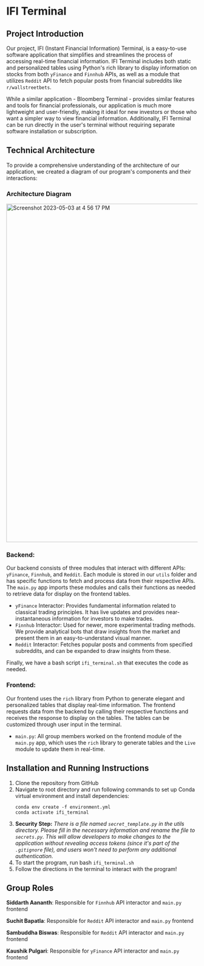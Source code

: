 # IFI Terminal

## Project Introduction

Our project, IFI (Instant Financial Information) Terminal, is a easy-to-use software application that simplifies and streamlines the process of accessing real-time financial information. IFI Terminal includes both static and personalized tables using Python's rich library to display information on stocks from both `yFinance` and `Finnhub` APIs, as well as a module that utilizes `Reddit` API to fetch popular posts from financial subreddits like `r/wallstreetbets`.

While a similar application - Bloomberg Terminal - provides similar features and tools for financial professionals, our application is much more lightweight and user-friendly, making it ideal for new investors or those who want a simpler way to view financial information. Additionally, IFI Terminal can be run directly in the user's terminal without requiring separate software installation or subscription.

## Technical Architecture

To provide a comprehensive understanding of the architecture of our application, we created a diagram of our program's components and their interactions:

### Architecture Diagram

<img width="889" alt="Screenshot 2023-05-03 at 4 56 17 PM" src="https://user-images.githubusercontent.com/90290549/236059501-a16a5165-55a7-4775-82e8-fc78b1f08a9b.png">

### Backend:

Our backend consists of three modules that interact with different APIs: `yFinance`, `Finnhub`, and `Reddit`. Each module is stored in our `utils` folder and has specific functions to fetch and process data from their respective APIs. The `main.py` app imports these modules and calls their functions as needed to retrieve data for display on the frontend tables.

- `yFinance` Interactor: Provides fundamental information related to classical trading principles. It has live updates and provides near-instantaneous information for investors to make trades.
- `Finnhub` Interactor: Used for newer, more experimental trading methods. We provide analytical bots that draw insights from the market and present them in an easy-to-understand visual manner.
- `Reddit` Interactor: Fetches popular posts and comments from specified subreddits, and can be expanded to draw insights from these.

Finally, we have a bash script `ifi_terminal.sh` that executes the code as needed.

### Frontend:

Our frontend uses the `rich` library from Python to generate elegant and personalized tables that display real-time information. The frontend requests data from the backend by calling their respective functions and receives the response to display on the tables. The tables can be customized through user input in the terminal.

- `main.py`: All group members worked on the frontend module of the `main.py` app, which uses the `rich` library to generate tables and the `Live` module to update them in real-time.

## Installation  and Running Instructions

1. Clone the repository from GitHub
2. Navigate to root directory and run following commands to set up Conda virtual environment and install dependencies:
   ```
   conda env create -f environment.yml
   conda activate ifi_terminal
   ```
3. **Security Step:** *There is a file named `secret_template.py` in the utils directory. Please fill in the necessary information and rename the file to `secrets.py`. This will allow developers to make changes to the application without revealing access tokens (since it's part of the `.gitignore` file), and users won't need to perform any additional authentication.*
4. To start the program, run bash `ifi_terminal.sh`
5. Follow the directions in the terminal to interact with the program!

## Group Roles

**Siddarth Aananth**: Responsible for `Finnhub` API interactor and `main.py` frontend

**Suchit Bapatla**: Responsible for `Reddit` API interactor and `main.py` frontend

**Sambuddha Biswas**: Responsible for `Reddit` API interactor and `main.py` frontend

**Kaushik Pulgari**: Responsible for `yFinance` API interactor and `main.py` frontend
